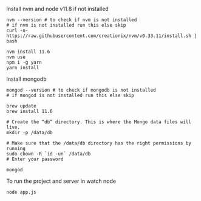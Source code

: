Install nvm and node v11.8 if not installed
```
nvm --version # to check if nvm is not installed
# if nvm is not installed run this else skip
curl -o- https://raw.githubusercontent.com/creationix/nvm/v0.33.11/install.sh | bash

nvm install 11.6
nvm use
npm i -g yarn
yarn install
```

Install mongodb
```
mongod --version # to check if mongodb is not installed
# if mongod is not installed run this else skip

brew update
brew install 11.6

# Create the “db” directory. This is where the Mongo data files will live. 
mkdir -p /data/db

# Make sure that the /data/db directory has the right permissions by running
sudo chown -R `id -un` /data/db
# Enter your password

mongod
```


To run the project and server in watch node <br>
```
node app.js
```

